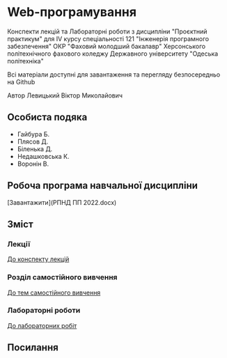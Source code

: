 # Web-програмування

Конспекти лекцій та Лабораторні роботи з дисципліни "Проєктний практикум" для IV курсу спеціальності 121 "Інженерія програмного забезпечення" ОКР "Фаховий молодший бакалавр" Херсонського політехнічного фахового коледжу Державного університету "Одеська політехніка"

Всі матеріали доступні для завантаження та перегляду безпосередньо на Github 

Автор Левицький Віктор Миколайович

## Особиста подяка

* Гайбура Б.
* Плясов Д.
* Біленька Д.
* Недашковська К.
* Воронін В.

## Робоча програма навчальної дисципліни

[Завантажити](РПНД ПП 2022.docx)

## Зміст
### Лекції

[До конспекту лекцій](ЛекціЇ)

### Розділ самостійного вивчення

[До тем самостійного вивчення](Самостійні)

### Лабораторні роботи

[До лабораторних робіт](Лабораторні)


## Посилання



